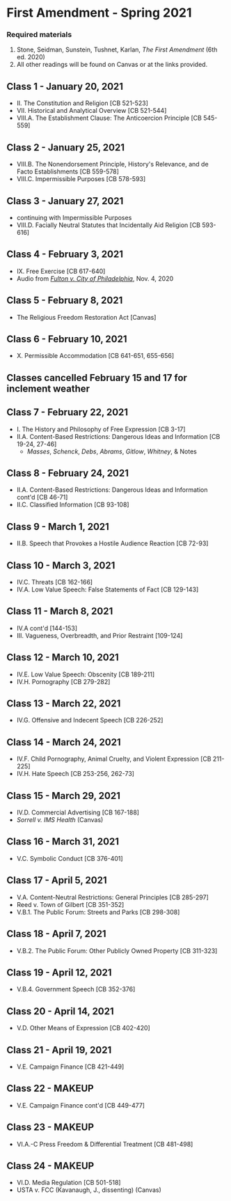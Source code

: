 # First Amendment - Spring 2021

### Required materials
1. Stone, Seidman, Sunstein, Tushnet, Karlan, _The First Amendment_ (6th ed. 2020)
2. All other readings will be found on Canvas or at the links provided.

## Class 1 - January 20, 2021
- II. The Constitution and Religion [CB 521-523]
- VII. Historical and Analytical Overview [CB 521-544]
- VIII.A. The Establishment Clause: The Anticoercion Principle [CB 545-559]

## Class 2 - January 25, 2021
- VIII.B. The Nonendorsement Principle, History's Relevance, and de Facto Establishments [CB 559-578]
- VIII.C. Impermissible Purposes [CB 578-593]

## Class 3 - January 27, 2021
- continuing with Impermissible Purposes
-  VIII.D. Facially Neutral Statutes that Incidentally Aid Religion [CB 593-616]

## Class 4 - February 3, 2021
- IX. Free Exercise [CB 617-640]
- Audio from [_Fulton v. City of Philadelphia_](https://www.oyez.org/cases/2020/19-123), Nov. 4, 2020

## Class 5 - February 8, 2021
- The Religious Freedom Restoration Act [Canvas]

## Class 6 - February 10, 2021
- X. Permissible Accommodation [CB 641-651, 655-656]

## Classes cancelled February 15 and 17 for inclement weather

## Class 7 - February 22, 2021
- I. The History and Philosophy of Free Expression [CB 3-17]
- II.A. Content-Based Restrictions: Dangerous Ideas and Information [CB 19-24, 27-46]
  - _Masses_, _Schenck_, _Debs_, _Abrams_, _Gitlow_, _Whitney_, & Notes   

## Class 8 - February 24, 2021
- II.A. Content-Based Restrictions: Dangerous Ideas and Information cont'd [CB 46-71]
- II.C. Classified Information [CB 93-108]

## Class 9 - March 1, 2021
- II.B. Speech that Provokes a Hostile Audience Reaction [CB 72-93]

## Class 10 - March 3, 2021
- IV.C. Threats [CB 162-166]
- IV.A. Low Value Speech: False Statements of Fact [CB 129-143]

## Class 11 - March 8, 2021
- IV.A cont'd [144-153]
- III. Vagueness, Overbreadth, and Prior Restraint [109-124]

## Class 12 - March 10, 2021
- IV.E. Low Value Speech: Obscenity [CB 189-211]
- IV.H. Pornography [CB 279-282]

## Class 13 - March 22, 2021
- IV.G. Offensive and Indecent Speech [CB 226-252]

## Class 14 - March 24, 2021
- IV.F. Child Pornography, Animal Cruelty, and Violent Expression [CB 211-225]
- IV.H. Hate Speech [CB 253-256, 262-73]

## Class 15 - March 29, 2021
- IV.D. Commercial Advertising [CB 167-188]
- _Sorrell v. IMS Health_ (Canvas)

## Class 16 - March 31, 2021
- V.C. Symbolic Conduct [CB 376-401]

## Class 17 - April 5, 2021
- V.A. Content-Neutral Restrictions: General Principles [CB 285-297]
- Reed v. Town of Gilbert [CB 351-352]
- V.B.1. The Public Forum: Streets and Parks [CB 298-308]

## Class 18 - April 7, 2021
- V.B.2. The Public Forum: Other Publicly Owned Property [CB 311-323]

## Class 19 - April 12, 2021
- V.B.4. Government Speech [CB 352-376]

## Class 20 - April 14, 2021
- V.D. Other Means of Expression [CB 402-420]

## Class 21 - April 19, 2021
- V.E. Campaign Finance [CB 421-449]

## Class 22 - MAKEUP
- V.E. Campaign Finance cont'd [CB 449-477]

## Class 23 - MAKEUP
- VI.A.-C Press Freedom & Differential Treatment [CB 481-498]

## Class 24 - MAKEUP
- VI.D. Media Regulation [CB 501-518]
- USTA v. FCC (Kavanaugh, J., dissenting) (Canvas)

